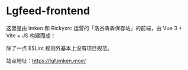 # Lgfeed-frontend

这里是由 Imken 和 Rickyxrc 运营的「洛谷犇犇保存站」的前端，由 Vue 3 + Vite + JS 构建而成！

除了一点 ESLint 规则外基本上没有项目规范。

站点地址：<https://lgf.imken.moe/>
